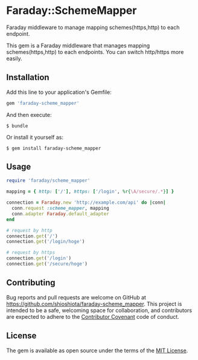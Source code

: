 # Faraday::SchemeMapper

Faraday middleware to manage mapping schemes(https,http) to each endpoint.

This gem is a Faraday middleware that manages mapping schemes(https,http) to each endpoints. You can switch http/https more easily.

## Installation

Add this line to your application's Gemfile:

```ruby
gem 'faraday-scheme_mapper'
```

And then execute:

    $ bundle

Or install it yourself as:

    $ gem install faraday-scheme_mapper

## Usage

``` rb
require 'faraday/scheme_mapper'

mapping = { http: ['/'], https: ['/login', %r{\A/secure/.*}] }

connection = Faraday.new 'http://example.com/api' do |conn|
  conn.request :scheme_mapper, mapping
  conn.adapter Faraday.default_adapter
end

# request by http
connection.get('/')
connection.get('/login/hoge')

# request by https
connection.get('/login')
connection.get('/secure/hoge')
```

## Contributing

Bug reports and pull requests are welcome on GitHub at https://github.com/shioshiota/faraday-scheme_mapper. This project is intended to be a safe, welcoming space for collaboration, and contributors are expected to adhere to the [Contributor Covenant](http://contributor-covenant.org) code of conduct.


## License

The gem is available as open source under the terms of the [MIT License](http://opensource.org/licenses/MIT).

